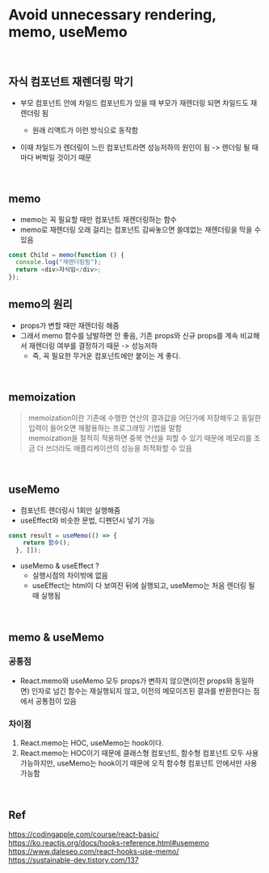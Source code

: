 # Avoid unnecessary rendering, memo, useMemo

<br>

## 자식 컴포넌트 재렌더링 막기
* 부모 컴포넌트 안에 차일드 컴포넌트가 있을 때 부모가 재렌더링 되면 차일드도 재렌더링 됨
    * 원래 리액트가 이런 방식으로 동작함

* 이때 차일드가 렌더링이 느린 컴포넌트라면 성능저하의 원인이 됨 -> 렌더링 될 때마다 버벅일 것이기 때문

<br>


## memo
* memo는 꼭 필요할 때만 <Child>컴포넌트 재렌더링하는 함수
* memo로 재렌더링 오래 걸리는 컴포넌트 감싸놓으면 쓸데없는 재렌더링을 막을 수 있음
    

```js
const Child = memo(function () {
  console.log("재렌더링됨");
  return <div>자식임</div>;
});
```

## memo의 원리
* props가 변할 때만 재렌더링 해줌
* 그래서 memo 함수를 남발하면 안 좋음, 기존 props와 신규 props를 계속 비교해서 재렌더링 여부를 결정하기 때문 -> 성능저하
    * 즉, 꼭 필요한 무거운 컴포넌트에만 붙이는 게 좋다.
    
<br>
    

## memoization
> memoization이란 기존에 수행한 연산의 결과값을 어딘가에 저장해두고 동일한 입력이 들어오면 재활용하는 프로그래밍 기법을 말함  
> memoization을 절적히 적용하면 중복 연산을 피할 수 있기 때문에 메모리를 조금 더 쓰더라도 애플리케이션의 성능을 최적화할 수 있음
    

<br>
    

## useMemo
* 컴포넌트 렌더링시 1회만 실행해줌
* useEffect와 비슷한 문법, 디펜던시 넣기 가능
    
```js
const result = useMemo(() => {
    return 함수();
  }, []);
```

* useMemo & useEffect ?
    * 실행시점의 차이밖에 없음
    * useEffect는 html이 다 보여진 뒤에 실행되고, useMemo는 처음 렌더링 될 때 실행됨

<br>
    
    
## memo & useMemo
### 공통점
* React.memo와 useMemo 모두 props가 변하지 않으면(이전 props와 동일하면) 인자로 넘긴 함수는 재실행되지 않고, 이전의 메모이즈된 결과를 반환한다는 점에서 공통점이 있음

### 차이점
1. React.memo는 HOC, useMemo는 hook이다.
2. React.memo는 HOC이기 때문에 클래스형 컴포넌트, 함수형 컴포넌트 모두 사용 가능하지만, useMemo는 hook이기 때문에 오직 함수형 컴포넌트 안에서만 사용 가능함
    
<br>
    
    
## Ref
https://codingapple.com/course/react-basic/  
https://ko.reactjs.org/docs/hooks-reference.html#usememo  
https://www.daleseo.com/react-hooks-use-memo/  
https://sustainable-dev.tistory.com/137
